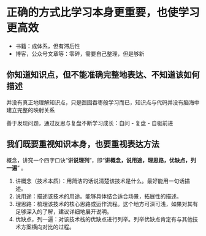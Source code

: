 # 正确的方式比学习本身更重要，也使学习更高效

- 书籍：成体系，但有滞后性
- 博客，公众号文章等：零碎，需要自己整理，但是够新

## 你知道知识点，但不能准确完整地表达、不知道该如何描述

并没有真正地理解知识点，只是囫囵吞枣般学习而已，知识点与代码并没有脑海中建立完整的映射关系

善于发现问题，通过反思与复盘不断学习成长：自问 - 复盘 - 自驱前进

## 我们既要重视知识本身，也要重视表达方法

概念，讲究一个四字口诀“**讲说理列**”，即“**讲概念，说用途，理思路，优缺点，列一遍**” 。

1. 讲概念（技术本质）：用简洁的话说清楚该技术是什么。最好能用一句话描述。
2. 说用途：描述该技术的用途。能够具体结合适合场景，拓展性的描述。
3. 理思路：梳理该技术的核心思路或运作流程。这个地方可深可浅，如果对其有足够深入的了解，建议详细地展开说明。
4. 优缺点，列一遍：对该技术栈的优缺点进行列举。列举优缺点肯定有与其他技术方案横向对比的过程。

